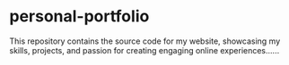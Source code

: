# personal-portfolio
This repository contains the source code for my website, showcasing my skills, projects, and passion for creating engaging online experiences......
